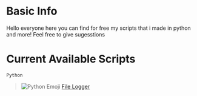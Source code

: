 # Basic Info

Hello everyone here you can find for free my scripts that i made in python and more! Feel free to give sugesstions

# Current Available Scripts

`Python`
> ![Python Emoji](https://imgur.com/29tlPUo) [File Logger](https://github.com/MatixAndr09/My-Scripts/blob/main/File%20Logger/FileLogger.py)
